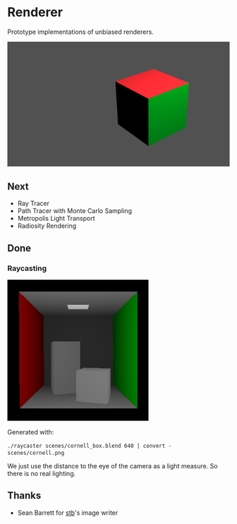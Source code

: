 # Renderer
Prototype implementations of unbiased renderers.

![Produced by our simple raytracer](scenes/colored_cube.png)

## Next

* Ray Tracer
* Path Tracer with Monte Carlo Sampling
* Metropolis Light Transport
* Radiosity Rendering

## Done

### Raycasting

![Cornell box rendered by our simple raycaster](scenes/cornell.png)

Generated with:
```(bash)
./raycaster scenes/cornell_box.blend 640 | convert - scenes/cornell.png
```

We just use the distance to the eye of the camera as a light measure. So there
is no real lighting.

## Thanks
* Sean Barrett for [stb](https://github.com/nothings/stb)'s image writer
